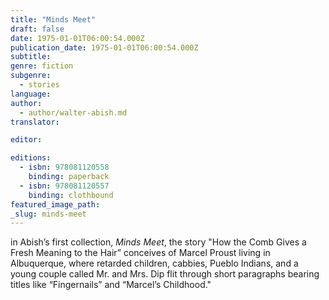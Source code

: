 ```yaml
---
title: "Minds Meet"
draft: false
date: 1975-01-01T06:00:54.000Z
publication_date: 1975-01-01T06:00:54.000Z
subtitle:
genre: fiction
subgenre:
  - stories
language:
author:
  - author/walter-abish.md
translator:

editor:

editions:
  - isbn: 978081120558
    binding: paperback
  - isbn: 978081120557
    binding: clothbound
featured_image_path:
_slug: minds-meet
---
```


in Abish’s first collection, _Minds Meet_, the story "How the Comb Gives a Fresh Meaning to the Hair” conceives of Marcel Proust living in Albuquerque, where retarded children, cabbies, Pueblo Indians, and a young couple called Mr. and Mrs. Dip flit through short paragraphs bearing titles like “Fingernails” and “Marcel’s Childhood."

